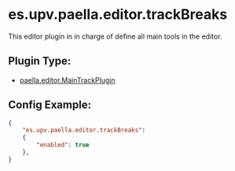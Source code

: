 # es.upv.paella.editor.trackBreaks

This editor plugin in in charge of define all main tools in the editor.


## Plugin Type:
- [paella.editor.MainTrackPlugin](../developer/plugin_types.md)

## Config Example:

```json
{
	"es.upv.paella.editor.trackBreaks": 
	{
		"enabled": true
	},
}
```
